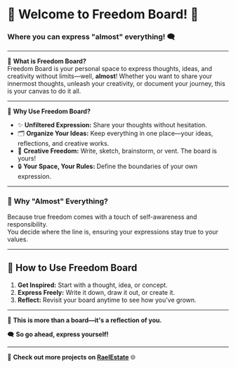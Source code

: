 # 🎉 **Welcome to Freedom Board!** 🎉

### Where you can express **"almost" everything!** 🗨️

---

🌟 **What is Freedom Board?**  
Freedom Board is your personal space to express thoughts, ideas, and creativity without limits—well, **almost**! Whether you want to share your innermost thoughts, unleash your creativity, or document your journey, this is your canvas to do it all.

---

📝 **Why Use Freedom Board?**  
- ✨ **Unfiltered Expression:** Share your thoughts without hesitation.  
- 🗂️ **Organize Your Ideas:** Keep everything in one place—your ideas, reflections, and creative works.  
- 🎨 **Creative Freedom:** Write, sketch, brainstorm, or vent. The board is yours!  
- 🔒 **Your Space, Your Rules:** Define the boundaries of your own expression.

---

### 📢 **Why "Almost" Everything?**  
Because true freedom comes with a touch of self-awareness and responsibility.  
You decide where the line is, ensuring your expressions stay true to your values.

---

## 🚀 **How to Use Freedom Board**  
1. **Get Inspired:** Start with a thought, idea, or concept.  
2. **Express Freely:** Write it down, draw it out, or create it.  
3. **Reflect:** Revisit your board anytime to see how you've grown.  

---

💭 **This is more than a board—it's a reflection of you.**

🗨️ **So go ahead, express yourself!**

---

🔗 **Check out more projects on [RaelEstate](https://github.com/raelestate)** 🌐
